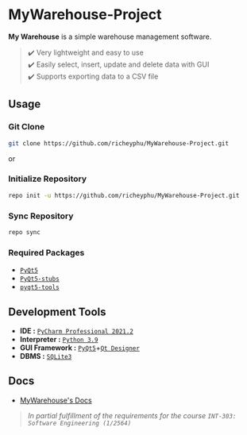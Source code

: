 # MyWarehouse-Project
**My Warehouse** is a simple warehouse management software.  
> :heavy_check_mark: Very lightweight and easy to use  
> :heavy_check_mark: Easily select, insert, update and delete data with GUI  
> :heavy_check_mark: Supports exporting data to a CSV file  


## Usage

### Git Clone
```bash 
git clone https://github.com/richeyphu/MyWarehouse-Project.git
```
or

### Initialize Repository
```bash
repo init -u https://github.com/richeyphu/MyWarehouse-Project.git
```
### Sync Repository
```bash
repo sync
```


### Required Packages
- [`PyQt5`](https://pypi.org/project/PyQt5/)
- [`PyQt5-stubs`](https://pypi.org/project/PyQt5-stubs/)
- [`pyqt5-tools`](https://pypi.org/project/pyqt5-tools/)


## Development Tools
* **IDE :** [`PyCharm Professional 2021.2`](https://www.jetbrains.com/pycharm/)
* **Interpreter :** [`Python 3.9`](https://www.python.org/downloads/release/python-390/)
* **GUI Framework :** [`PyQt5`](https://pypi.org/project/PyQt5/)+[`Qt Designer`](https://build-system.fman.io/qt-designer-download)
* **DBMS :** [`SQLite3`](https://www.sqlite.org/)


## Docs
- [MyWarehouse's Docs](https://richeyphu.github.io/MyWarehouse-Project/)


>*In partial fulfillment of the requirements for the course `INT-303: Software Engineering (1/2564)`*
